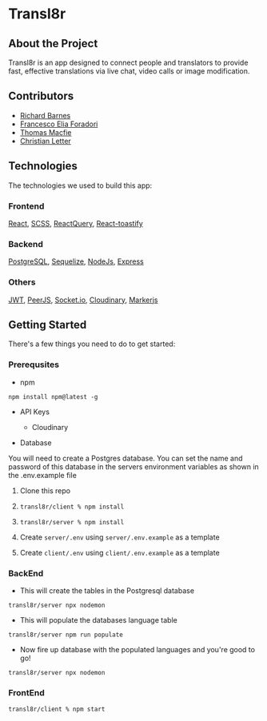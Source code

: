 # Transl8r

## About the Project

Transl8r is an app designed to connect people and translators to provide fast, effective translations via live chat, video calls or image modification.

## Contributors

- [Richard Barnes](https://www.linkedin.com/in/richard-barnes-cmgr-421996a9/)
- [Francesco Elia Foradori](https://github.com/Fora00)
- [Thomas Macfie](https://www.linkedin.com/in/tom-macfie-bb4832175/)
- [Christian Letter](https://github.com/ChrisLetter)

## Technologies

The technologies we used to build this app:

### Frontend

[React](https://reactjs.org/), [SCSS](https://sass-lang.com/documentation), [ReactQuery](https://react-query.tanstack.com/), [React-toastify](https://fkhadra.github.io/react-toastify/introduction)

### Backend

[PostgreSQL](https://www.postgresql.org/), [Sequelize](https://sequelize.org/), [NodeJs](https://nodejs.org/en/), [Express](http://expressjs.com/)

### Others

[JWT](https://jwt.io/), [PeerJS](https://peerjs.com/), [Socket.io](https://socket.io/), [Cloudinary](http://cloudinary.com/), [Markerjs](https://markerjs.com/products/markerjs/)

## Getting Started

There's a few things you need to do to get started:

### Prerequsites

- npm

```
npm install npm@latest -g
```

- API Keys

  - Cloudinary

- Database

You will need to create a Postgres database. You can set the name and password of this database in the servers environment variables as shown in the .env.example file

1. Clone this repo

2. `transl8r/client % npm install`

3. `transl8r/server % npm install`

4. Create `server/.env` using `server/.env.example` as a template

5. Create `client/.env` using `client/.env.example` as a template

### BackEnd

- This will create the tables in the Postgresql database

```
transl8r/server npx nodemon
```

- This will populate the databases language table

```
transl8r/server npm run populate
```

- Now fire up database with the populated languages and you're good to go!

```
transl8r/server npx nodemon
```

### FrontEnd

```
transl8r/client % npm start
```
